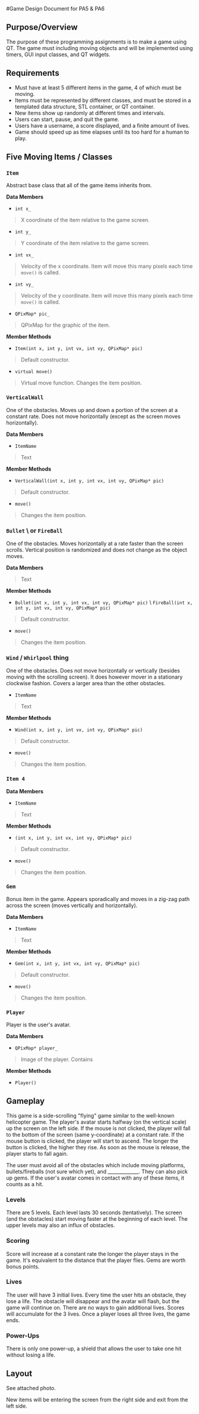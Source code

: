 #Game Design Document for PA5 & PA6

## Purpose/Overview

The purpose of these programming assignments is to make a game using QT. The game must including moving objects and will be implemented using timers, GUI input classes, and QT widgets.

## Requirements

* Must have at least 5 different items in the game, 4 of which must be moving.
* Items must be represented by different classes, and must be stored in a templated data structure, STL container, or QT container.
* New items show up randomly at different times and intervals.
* Users can start, pause, and quit the game.
* Users have a username, a score displayed, and a finite amount of lives.
* Game should speed up as time elapses until its too hard for a human to play.

## Five Moving Items / Classes

### `Item`
Abstract base class that all of the game items inherits from.

**Data Members**

* `int x_`
> X coordinate of the item relative to the game screen.

* `int y_`
> Y coordinate of the item relative to the game screen.

* `int vx_`
> Velocity of the x coordinate. Item will move this many pixels each time `move()` is called.

* `int vy_`
> Velocity of the y coordinate. Item will move this many pixels each time `move()` is called.

* `QPixMap* pic_`
> QPixMap for the graphic of the item. 

**Member Methods**

* `Item(int x, int y, int vx, int vy, QPixMap* pic)`
> Default constructor.

* `virtual move()`
> Virtual move function. Changes the item position.

### `VerticalWall`
One of the obstacles. Moves up and down a portion of the screen at a constant rate. Does not move horizontally (except as the screen moves horizontally).

**Data Members**

* `ItemName`
>Text

**Member Methods**

* `VerticalWall(int x, int y, int vx, int vy, QPixMap* pic)`
> Default constructor.

* `move()`
> Changes the item position.

### `Bullet` \ or `FireBall`
One of the obstacles. Moves horizontally at a rate faster than the screen scrolls. Vertical position is randomized and does not change as the object moves.

**Data Members**

>Text

**Member Methods**

* `Bullet(int x, int y, int vx, int vy, QPixMap* pic)` \ `FireBall(int x, int y, int vx, int vy, QPixMap* pic)`
> Default constructor.

* `move()`
> Changes the item position.

### `Wind` / `Whirlpool` thing
One of the obstacles. Does not move horizontally or vertically (besides moving with the scrolling screen). It does however mover in a stationary clockwise fashion. Covers a larger area than the other obstacles.

* `ItemName`
>Text

**Member Methods**

* `Wind(int x, int y, int vx, int vy, QPixMap* pic)`
> Default constructor.

* `move()`
> Changes the item position.

### `Item 4`


**Data Members**

* `ItemName`
>Text

**Member Methods**

* `(int x, int y, int vx, int vy, QPixMap* pic)`
> Default constructor.

* `move()`
> Changes the item position.

### `Gem`
Bonus item in the game. Appears sporadically and moves in a zig-zag path across the screen (moves vertically and horizontally). 

**Data Members**

* `ItemName`
>Text

**Member Methods**

* `Gem(int x, int y, int vx, int vy, QPixMap* pic)`
> Default constructor.

* `move()`
> Changes the item position.

### `Player`
Player is the user's avatar. 

**Data Members**

* `QPixMap* player_`
> Image of the player. Contains

**Member Methods**

* `Player()`

## Gameplay
This game is a side-scrolling "flying" game similar to the well-known helicopter game. The player's avatar starts halfway (on the vertical scale) up the screen on the left side. If the mouse is not clicked, the player will fall to the bottom of the screen (same y-coordinate) at a constant rate. If the mouse button is clicked, the player will start to ascend. The longer the button is clicked, the higher they rise. As soon as the mouse is release, the player starts to fall again.

The user must avoid all of the obstacles which include moving platforms, bullets/fireballs (not sure which yet), and _____________. They can also pick up gems. If the user's avatar comes in contact with any of these items, it counts as a hit.

### Levels
There are 5 levels. Each level lasts 30 seconds (tentatively). The screen (and the obstacles) start moving faster at the beginning of each level. The upper levels may also an influx of obstacles.

### Scoring
Score will increase at a constant rate the longer the player stays in the game. It's equivalent to the distance that the player flies. Gems are worth bonus points.

### Lives
The user will have 3 initial lives. Every time the user hits an obstacle, they lose a life. The obstacle will disappear and the avatar will flash, but the game will continue on. There are no ways to gain additional lives. Scores will accumulate for the 3 lives. Once a player loses all three lives, the game ends.

### Power-Ups
There is only one power-up, a shield that allows the user to take one hit without losing a life.

## Layout
See attached photo. 

New items will be entering the screen from the right side and exit from the left side.


